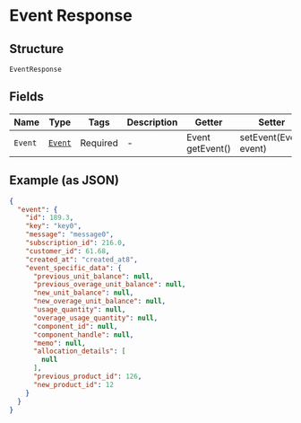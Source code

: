 
# Event Response

## Structure

`EventResponse`

## Fields

| Name | Type | Tags | Description | Getter | Setter |
|  --- | --- | --- | --- | --- | --- |
| `Event` | [`Event`](../../doc/models/event.md) | Required | - | Event getEvent() | setEvent(Event event) |

## Example (as JSON)

```json
{
  "event": {
    "id": 189.3,
    "key": "key0",
    "message": "message0",
    "subscription_id": 216.0,
    "customer_id": 61.68,
    "created_at": "created_at8",
    "event_specific_data": {
      "previous_unit_balance": null,
      "previous_overage_unit_balance": null,
      "new_unit_balance": null,
      "new_overage_unit_balance": null,
      "usage_quantity": null,
      "overage_usage_quantity": null,
      "component_id": null,
      "component_handle": null,
      "memo": null,
      "allocation_details": [
        null
      ],
      "previous_product_id": 126,
      "new_product_id": 12
    }
  }
}
```

